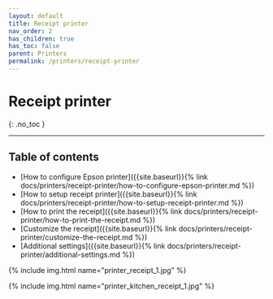 ```yaml
---
layout: default
title: Receipt printer
nav_order: 2
has_children: true
has_toc: false
parent: Printers
permalink: /printers/receipt-printer
---
```


# Receipt printer
{: .no_toc }

---

## Table of contents
- [How to configure Epson printer]({{site.baseurl}}{% link docs/printers/receipt-printer/how-to-configure-epson-printer.md %})
- [How to setup receipt printer]({{site.baseurl}}{% link docs/printers/receipt-printer/how-to-setup-receipt-printer.md %})
- [How to print the receipt]({{site.baseurl}}{% link docs/printers/receipt-printer/how-to-print-the-receipt.md %})
- [Customize the receipt]({{site.baseurl}}{% link docs/printers/receipt-printer/customize-the-receipt.md %})
- [Additional settings]({{site.baseurl}}{% link docs/printers/receipt-printer/additional-settings.md %})

{% include img.html name="printer_receipt_1.jpg" %}

{% include img.html name="printer_kitchen_receipt_1.jpg" %}